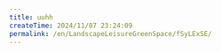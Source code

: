 ```yaml
---
title: uuhh
createTime: 2024/11/07 23:24:09
permalink: /en/LandscapeLeisureGreenSpace/fSyLExSE/
---
```

